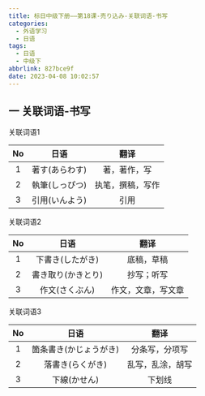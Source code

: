 ```yaml
---
title: 标日中级下册——第18课-売り込み-关联词语-书写
categories:
  - 外语学习
  - 日语
tags:
  - 日语
  - 中级下
abbrlink: 827bce9f
date: 2023-04-08 10:02:57
---
```

## 一 关联词语-书写

关联词语1

|  No  |      日语      |       翻译       |
| :--: | :------------: | :--------------: |
|  1   | 著す(あらわす) |   著，著作，写   |
|  2   | 執筆(しっぴつ) | 执笔，撰稿，写作 |
|  3   | 引用(いんよう) |       引用       |

<!--more-->

关联词语2

|  No  |        日语        |        翻译        |
| :--: | :----------------: | :----------------: |
|  1   |  下書き(したがき)  |     底稿，草稿     |
|  2   | 書き取り(かきとり) |     抄写；听写     |
|  3   |   作文(さくぶん)   | 作文，文章，写文章 |

关联词语3

|  No  |          日语          |       翻译       |
| :--: | :--------------------: | :--------------: |
|  1   | 箇条書き(かじょうがき) |  分条写，分项写  |
|  2   |    落書き(らくがき)    | 乱写，乱涂，胡写 |
|  3   |      下線(かせん)      |      下划线      |